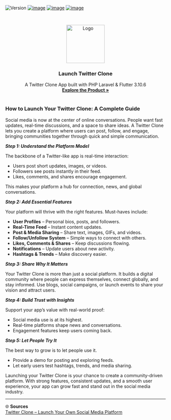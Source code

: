 ![Version](https://img.shields.io/badge/version-2.4.3-blue.svg?cacheSeconds=2592000)
[![image](https://img.shields.io/badge/Twitter-1DA1F2?style=for-the-badge&logo=twitter&logoColor=white)](https://twitter.com/oyelabs?lang=en)
[![image](https://img.shields.io/badge/Instagram-E4405F?style=for-the-badge&logo=instagram&logoColor=white)](https://www.instagram.com/myoyelabs/)
[![image](https://img.shields.io/badge/YouTube-FF0000?style=for-the-badge&logo=youtube&logoColor=white)](https://youtube.com/@oyelabs9119?si=jpMaBUfNigpVCjuf)

<!-- PROJECT LOGO -->
<br />
<p align="center">
  <a href="https://oyelabs.com/twitter-clone/">
    <img src="https://oyelabs.com/wp-content/uploads/2023/05/twitter.png" alt="Logo" width="120" height="120">
  </a>

  <h3 align="center">Launch Twitter Clone</h3>

  <p align="center">
    A Twitter Clone App built with PHP Laravel & Flutter 3.10.6
    <br />
    <a href="https://oyelabs.com/twitter-clone/"><strong>Explore the Product »</strong></a>
    <br />
    <br />


### How to Launch Your Twitter Clone: A Complete Guide

Social media is now at the center of online conversations. People want fast updates, real-time discussions, and a space to share ideas. A Twitter Clone lets you create a platform where users can post, follow, and engage, bringing communities together through quick and simple communication.  

***Step 1: Understand the Platform Model***  

The backbone of a Twitter-like app is real-time interaction:  

- Users post short updates, images, or videos.  
- Followers see posts instantly in their feed.  
- Likes, comments, and shares encourage engagement.  

This makes your platform a hub for connection, news, and global conversations.  

***Step 2: Add Essential Features***  

Your platform will thrive with the right features. Must-haves include:  

- **User Profiles** – Personal bios, posts, and followers.  
- **Real-Time Feed** – Instant content updates.  
- **Post & Media Sharing** – Share text, images, GIFs, and videos.  
- **Follow/Unfollow System** – Simple ways to connect with others.  
- **Likes, Comments & Shares** – Keep discussions flowing.  
- **Notifications** – Update users about new activity.  
- **Hashtags & Trends** – Make discovery easier.  

***Step 3: Share Why It Matters***  

Your Twitter Clone is more than just a social platform. It builds a digital community where people can express themselves, connect globally, and stay informed. Use blogs, social campaigns, or launch events to share your vision and attract users.  

***Step 4: Build Trust with Insights***  

Support your app’s value with real-world proof:  

- Social media use is at its highest.  
- Real-time platforms shape news and conversations.  
- Engagement features keep users coming back.  

***Step 5: Let People Try It***  

The best way to grow is to let people use it.  

- Provide a demo for posting and exploring feeds.  
- Let early users test hashtags, trends, and media sharing.  

Launching your Twitter Clone is your chance to create a community-driven platform. With strong features, consistent updates, and a smooth user experience, your app can grow fast and stand out in the social media industry.  

---

🌐 **Sources**  
[Twitter Clone – Launch Your Own Social Media Platform](https://oyelabs.com/twitter-clone/)  
